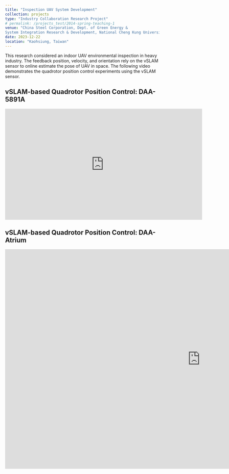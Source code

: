 ```yaml
---
title: "Inspection UAV System Development"
collection: projects
type: "Industry Collaboration Research Project"
# permalink: /projects_test/2014-spring-teaching-1
venue: "China Steel Corporation, Dept. of Green Energy &
System Integration Research & Development, National Cheng Kung University, Dept. of Aeronautics and Astronautics, Intelligent Embedded Control Laboratory"
date: 2023-12-22
location: "Kaohsiung, Taiwan"
---
```


This research considered an indoor UAV environmental inspection in heavy industry. The feedback position, velocity, and orientation rely on the vSLAM sensor to online estimate the pose of UAV in space. The following video demonstrates the quadrotor position control experiments using the vSLAM sensor.

## vSLAM-based Quadrotor Position Control: DAA-5891A

<iframe width="644" height="362" src="https://www.youtube.com/embed/jUgRMzhWIKQ" title="VIO 室內定位實驗：軌跡追蹤" frameborder="0" allow="accelerometer; autoplay; clipboard-write; encrypted-media; gyroscope; picture-in-picture; web-share" referrerpolicy="strict-origin-when-cross-origin" allowfullscreen></iframe>

## vSLAM-based Quadrotor Position Control: DAA-Atrium

<iframe width="1273" height="716" src="https://www.youtube.com/embed/s9_6OB-lH9g" title="2023-07-22 CSC FC Experiment (NCKU-DAA)" frameborder="0" allow="accelerometer; autoplay; clipboard-write; encrypted-media; gyroscope; picture-in-picture; web-share" referrerpolicy="strict-origin-when-cross-origin" allowfullscreen></iframe>



